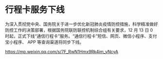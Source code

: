 # 行程卡服务下线

为深入贯彻党中央、国务院关于进一步优化新冠肺炎疫情防控措施，科学精准做好防控工作的决策部署，根据国务院联防联控机制综合组有关要求，12 月 13 日 0 时起，正式下线“通信行程卡”服务。“通信行程卡”短信、网页、微信小程序、支付宝小程序、 APP 等查询渠道将同步下线。

https://mp.weixin.qq.com/s/7F_RwN1Hmx9Rk4im_yNcyA
